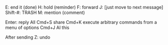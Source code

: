 E: end it (done)
H: hold (reminder)
F: forward
J: [just move to next message]
Shift-#: TRASH
M: mention (comment)

Enter: reply All
Cmd+S share
Cmd+K execute arbitrary commands from a menu of options
Cmd+J AI this

After sending
Z: undo
